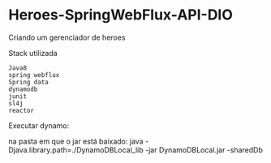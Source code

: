 # Heroes-SpringWebFlux-API-DIO
Criando um gerenciador de heroes 

Stack utilizada
   
    Java8
    spring webflux
    Spring data
    dynamodb
    junit
    sl4j
    reactor



Executar dynamo:

na pasta em que o jar está baixado: java -Djava.library.path=./DynamoDBLocal_lib -jar DynamoDBLocal.jar -sharedDb 
